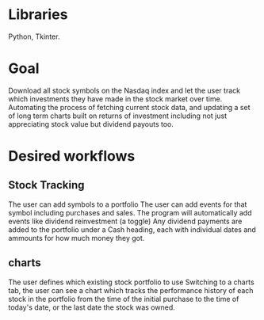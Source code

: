 # Libraries #
Python, Tkinter.

# Goal #
Download all stock symbols on the Nasdaq index and let the user track which investments they have made in the stock market over time. Automating the process of fetching current stock data, and updating a set of long term charts built on returns of investment including not just appreciating stock value but dividend payouts too.

# Desired workflows #

## Stock Tracking ##
The user can add symbols to a portfolio
The user can add events for that symbol including purchases and sales.
The program will automatically add events like dividend reinvestment (a toggle)
Any dividend payments are added to the portfolio under a Cash heading, each with individual dates and ammounts for how much money they got.


## charts ##
The user defines which existing stock portfolio to use
Switching to a charts tab, the user can see a chart which tracks the performance history of each stock in the portfolio from the time of the initial purchase to the time of today's date, or the last date the stock was owned.